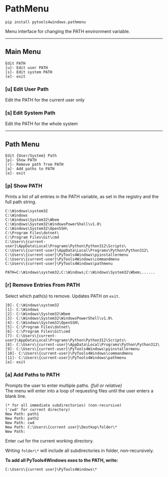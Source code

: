 # PathMenu

```
pip install pytools4windows.pathmenu
```

Menu interface for changing the PATH environment variable.

-------
## Main Menu

```commandline
Edit PATH
[u]- Edit user PATH
[s]- Edit system PATH
[e]- exit
```

### [u] Edit User Path

Edit the PATH for the current user only

### [s] Edit System Path

Edit the PATH for the whole system

-------
## Path Menu

```commandline
Edit {User/System} Path
[p]- Show PATH
[r]- Remove path from PATH
[a]- Add paths to PATH
[e]- exit
```

### [p] Show PATH

Prints a list of all entries in the PATH variable, as set in the registry
and the full path string.
```commandline
C:\Windows\system32
C:\Windows
C:\Windows\System32\Wbem
C:\Windows\System32\WindowsPowerShell\v1.0\
C:\Windows\System32\OpenSSH\
C:\Program Files\dotnet\
C:\Program Files\Git\cmd
C:\Users\{current-user}\AppData\Local\Programs\Python\Python312\Scripts\
C:\Users\{current-user}\AppData\Local\Programs\Python\Python312\
C:\Users\{current-user}\PyTools4Windows\pyinstallermenu
C:\Users\{current-user}\PyTools4Windows\commandmenu
C:\Users\{current-user}\PyTools4Windows\pathmenu

PATH=C:\Windows\system32;C:\Windows;C:\Windows\System32\Wbem;......
```


### [r] Remove Entries From PATH

Select which path(s) to remove.  Updates PATH on `exit`.

```commandline
[0]- C:\Windows\system32
[1]- C:\Windows
[2]- C:\Windows\System32\Wbem
[3]- C:\Windows\System32\WindowsPowerShell\v1.0\
[4]- C:\Windows\System32\OpenSSH\
[5]- C:\Program Files\dotnet\
[6]- C:\Program Files\Git\cmd
[7]- C:\Users\{current-user}\AppData\Local\Programs\Python\Python312\Scripts\
[8]- C:\Users\{current-user}\AppData\Local\Programs\Python\Python312\
[9]- C:\Users\{current-user}\PyTools4Windows\pyinstallermenu
[10]- C:\Users\{current-user}\PyTools4Windows\commandmenu
[11]- C:\Users\{current-user}\PyTools4Windows\pathmenu
[e]- exit
```

### [a] Add Paths to PATH

Prompts the user to enter multiple paths.  *(full or relative)* \
The menu will enter into a loop of requesting files until the user enters a blank line.

```commandline
(* for all immediate subdirectories) (non-recursive)
('cwd' for current directory)
New Path: path1
New Path: path2
New Path: cwd
New Path: C:\Users\{current user}\Destkop\folder\*
New Path:
```

Enter `cwd` for the current working directory.

Writing `folder\*` will include all subdirectories in folder, non-recursively.

**To add all PyTools4Windows exes to the PATH, write:** 
```
C:\Users\{current user}\PyTools4Windows\*
```

